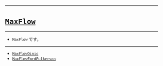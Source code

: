 _____

# [`MaxFlow`](https://github.com/titanium-22/Library_py/tree/main/Graph/MaxFlow)

_____

- `MaxFlow` です。

_____

- [`MaxFlowDinic`](./MaxFlowDinic.md)
- [`MaxFlowFordFulkerson`](./MaxFlowFordFulkerson.md)

